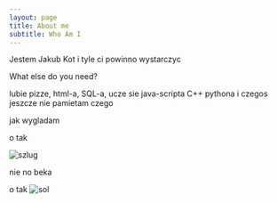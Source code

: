 ```yaml
---
layout: page
title: About me
subtitle: Who Am I
---
```


Jestem Jakub Kot i tyle ci powinno wystarczyc 

What else do you need?

lubie pizze, html-a, SQL-a, ucze sie java-scripta C++ pythona i czegos jeszcze nie pamietam czego

jak wygladam

o tak

![szlug](https://pbs.twimg.com/profile_images/770988444965281792/64j0iSsV.jpg)

nie no beka 

o tak
![sol](https://vignette.wikia.nocookie.net/leagueoflegends/images/0/05/Aurelion_Sol_OriginalSkin.jpg/revision/latest?cb=20170615221255)
